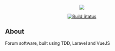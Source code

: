 <p align="center"><img src="https://laravel.com/assets/img/components/logo-laravel.svg"></p>

<p align="center">
<a href="https://travis-ci.org/shamil9/laravel-forum"><img src="https://travis-ci.org/shamil9/laravel-forum.svg?branch=master" alt="Build Status"></a>
</p>

## About

Forum software, built using TDD, Laravel and VueJS 